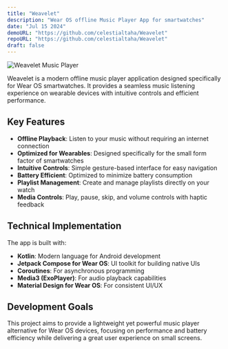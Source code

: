 ```yaml
---
title: "Weavelet"
description: "Wear OS offline Music Player App for smartwatches"
date: "Jul 15 2024"
demoURL: "https://github.com/celestialtaha/Weavelet"
repoURL: "https://github.com/celestialtaha/Weavelet"
draft: false
---
```


![Weavelet Music Player](/images/projects/weavelet.jpg)

Weavelet is a modern offline music player application designed specifically for Wear OS smartwatches. It provides a seamless music listening experience on wearable devices with intuitive controls and efficient performance.

## Key Features

- **Offline Playback**: Listen to your music without requiring an internet connection
- **Optimized for Wearables**: Designed specifically for the small form factor of smartwatches
- **Intuitive Controls**: Simple gesture-based interface for easy navigation
- **Battery Efficient**: Optimized to minimize battery consumption
- **Playlist Management**: Create and manage playlists directly on your watch
- **Media Controls**: Play, pause, skip, and volume controls with haptic feedback

## Technical Implementation

The app is built with:
- **Kotlin**: Modern language for Android development
- **Jetpack Compose for Wear OS**: UI toolkit for building native UIs
- **Coroutines**: For asynchronous programming
- **Media3 (ExoPlayer)**: For audio playback capabilities
- **Material Design for Wear OS**: For consistent UI/UX

## Development Goals

This project aims to provide a lightweight yet powerful music player alternative for Wear OS devices, focusing on performance and battery efficiency while delivering a great user experience on small screens.
